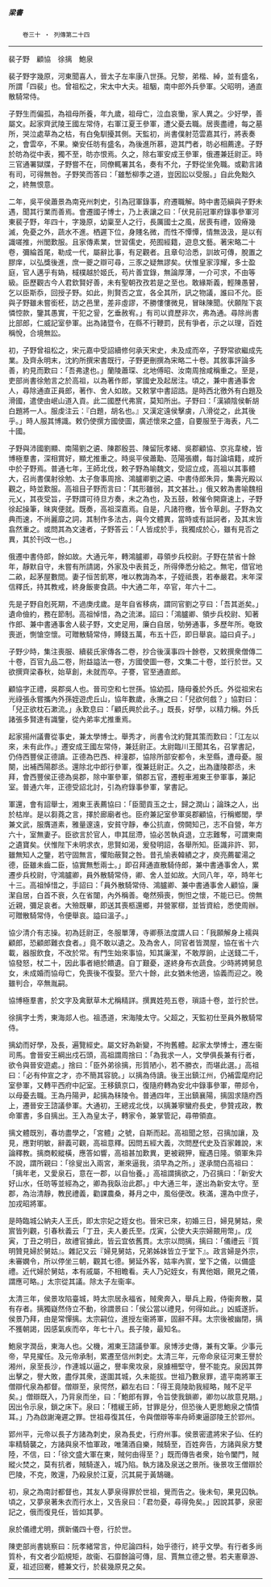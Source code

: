 

##### 梁書
　　`卷三十 ‧ 列傳第二十四`

* * *

裴子野　顧協　徐摛　鮑泉

裴子野字幾原，河東聞喜人，晉太子左率康八世孫。兄黎，弟楷、綽，並有盛名，所謂「四裴」也。曾祖松之，宋太中大夫。祖駰，南中郎外兵參軍。父昭明，通直散騎常侍。

子野生而偏孤，為祖母所養，年九歲，祖母亡，泣血哀慟，家人異之。少好學，善屬文。起家齊武陵王國左常侍，右軍江夏王參軍，遭父憂去職。居喪盡禮，每之墓所，哭泣處草為之枯，有白兔馴擾其側。天監初，尚書僕射范雲嘉其行，將表奏之，會雲卒，不果。樂安任昉有盛名，為後進所慕，遊其門者，昉必相薦達。子野於昉為從中表，獨不至，昉亦恨焉。久之，除右軍安成王參軍，俄遷兼廷尉正。時三官通署獄牒，子野嘗不在，同僚輒署其名，奏有不允，子野從坐免職。或勸言諸有司，可得無咎。子野笑而答曰：「雖慙柳季之道，豈因訟以受服。」自此免黜久之，終無恨意。

二年，吳平侯蕭景為南兗州刺史，引為冠軍錄事，府遷職解。時中書范縝與子野未遇，聞其行業而善焉。會遷國子博士，乃上表讓之曰：「伏見前冠軍府錄事參軍河東裴子野，年四十，字幾原，幼稟至人之行，長厲國士之風，居喪有禮，毀瘠幾滅，免憂之外，蔬水不進。栖遲下位，身賤名微，而性不憛憛，情無汲汲，是以有識嗟推，州閭歎服。且家傳素業，世習儒史，苑囿經籍，遊息文藝。著宋略二十卷，彌綸首尾，勒成一代，屬辭比事，有足觀者。且章句洽悉，訓故可傳，脫置之膠庠，以弘獎後進，庶一夔之辯可尋，三豕之疑無謬矣。伏惟皇家淳耀，多士盈庭，官人邁乎有媯，棫樸越於姬氏，苟片善宜錄，無論厚薄，一介可求，不由等級。臣歷觀古今人君欽賢好善，未有聖朝孜孜若是之至也。敢緣斯義，輕陳愚瞽，乞以臣斯忝，回授子野。如此，則賢否之宜，各全其所，訊之物議，誰曰不允。臣與子野雖未嘗銜柸，訪之邑里，差非虛謬，不勝慺慺微見，冒昧陳聞。伏願陛下哀憐悾款，鑒其愚實，干犯之諐，乞垂赦宥。」有司以資歷非次，弗為通。尋除尚書比部郎，仁威記室參軍。出為諸暨令，在縣不行鞭罰，民有爭者，示之以理，百姓稱悅，合境無訟。

初，子野曾祖松之，宋元嘉中受詔續修何承天宋史，未及成而卒，子野常欲繼成先業。及齊永明末，沈約所撰宋書既行，子野更刪撰為宋略二十卷。其敘事評論多善，約見而歎曰：「吾弗逮也。」蘭陵蕭琛、北地傅昭、汝南周捨咸稱重之。至是，吏部尚書徐勉言之於高祖，以為著作郎，掌國史及起居注。頃之，兼中書通事舍人，尋除通直正員郎，著作、舍人如故。又敕掌中書詔誥。是時西北徼外有白題及滑國，遣使由岷山道入貢。此二國歷代弗賔，莫知所出。子野曰：「漢潁陰侯斬胡白題將一人。服虔注云：『白題，胡名也。』又漢定遠侯擊虜，八滑從之，此其後乎。」時人服其博識。敕仍使撰方國使圖，廣述懷來之盛，自要服至于海表，凡二十國。

子野與沛國劉顯、南陽劉之遴、陳郡殷芸、陳留阮孝緒、吳郡顧協、京兆韋棱，皆博極羣書，深相賞好，顯尤推重之。時吳平侯蕭勱、范陽張纘，每討論墳籍，咸折中於子野焉。普通七年，王師北伐，敕子野為喻魏文，受詔立成，高祖以其事體大，召尚書僕射徐勉、太子詹事周捨、鴻臚卿劉之遴、中書侍郎朱异，集壽光殿以觀之，時並歎服。高祖目子野而言曰：「其形雖弱，其文甚壯。」俄又敕為書喻魏相元乂，其夜受旨，子野謂可待旦方奏，未之為也，及五鼓，敕催令開齋速上，子野徐起操筆，昧爽便就。既奏，高祖深嘉焉。自是，凡諸符檄，皆令草創。子野為文典而速，不尚麗靡之詞，其制作多法古，與今文體異，當時或有詆訶者，及其末皆翕然重之。或問其為文速者，子野答云：「人皆成於手，我獨成於心，雖有見否之異，其於刊改一也。」

俄遷中書侍郎，餘如故。大通元年，轉鴻臚卿，尋領步兵校尉。子野在禁省十餘年，靜默自守，未嘗有所請謁，外家及中表貧乏，所得俸悉分給之。無宅，借官地二畝，起茅屋數間。妻子恒苦飢寒，唯以教誨為本，子姪祗畏，若奉嚴君。末年深信釋氏，持其教戒，終身飯麥食蔬。中大通二年，卒官，年六十二。

先是子野自剋死期，不過庚戌歲。是年自省移病，謂同官劉之亨曰：「吾其逝矣。」遺命儉約，務在節制。高祖悼惜，為之流涕。詔曰：「鴻臚卿、領步兵校尉、知著作郎、兼中書通事舍人裴子野，文史足用，廉白自居，劬勞通事，多歷年所。奄致喪逝，惻愴空懷。可贈散騎常侍，賻錢五萬，布五十匹，即日舉哀。謚曰貞子。」

子野少時，集注喪服、續裴氏家傳各二卷，抄合後漢事四十餘卷，又敕撰衆僧傳二十卷，百官九品二卷，附益謚法一卷，方國使圖一卷，文集二十卷，並行於世。又欲撰齊梁春秋，始草創，未就而卒。子謇，官至通直郎。

顧協字正禮，吳郡吳人也。晉司空和七世孫。協幼孤，隨母養於外氏。外從祖宋右光祿張永嘗攜內外孫姪遊虎丘山，協年數歲，永撫之曰：「兒欲何戲？」協對曰：「兒正欲枕石漱流。」永歎息曰：「顧氏興於此子。」既長，好學，以精力稱。外氏諸張多賢達有識鑒，從內弟率尤推重焉。

起家揚州議曹從事史，兼太學博士。舉秀才，尚書令沈約覽其策而歎曰：「江左以來，未有此作。」遷安成王國左常侍，兼廷尉正。太尉臨川王聞其名，召掌書記，仍侍西豐侯正德讀。正德為巴西、梓潼郡，協除所部安都令，未至縣，遭母憂。服闋，出補西陽郡丞。還除北中郎行參軍，復兼廷尉正。久之，出為廬陵郡丞，未拜，會西豐侯正德為吳郡，除中軍參軍，領郡五官，遷輕車湘東王參軍事，兼記室。普通六年，正德受詔北討，引為府錄事參軍，掌書記。

軍還，會有詔舉士，湘東王表薦協曰：「臣聞貢玉之士，歸之潤山；論珠之人，出於枯岸。是以芻蕘之言，擇於廊廟者也。臣府兼記室參軍吳郡顧協，行稱鄉閭，學兼文武，服膺道素，雅量邃遠，安貧守靜，奉公抗直，傍闕知己，志不自營，年方六十，室無妻子。臣欲言於官人，申其屈滯，協必苦執貞退，立志難奪，可謂東南之遺寶矣。伏惟陛下未明求衣，思賢如渴，爰發明詔，各舉所知。臣識非許、郭，雖無知人之鑒，若守固無言，懼貽蔽賢之咎。昔孔愉表韓績之才，庾亮薦翟湯之德，臣雖未齒二臣，協實無慙兩士。」即召拜通直散騎侍郎，兼中書通事舍人，累遷步兵校尉，守鴻臚卿，員外散騎常侍，卿、舍人並如故。大同八年，卒，時年七十三。高祖悼惜之，手詔曰：「員外散騎常侍、鴻臚卿、兼中書通事舍人顧協，廉潔自居，白首不衰，久在省闥，內外稱善。奄然殞喪，惻怛之懷，不能已已。傍無近親，彌足哀者。大殮既畢，即送其喪柩還鄉，并營冢槨，並皆資給，悉使周辦。可贈散騎常侍，令便舉哀。謚曰溫子。」

協少清介有志操。初為廷尉正，冬服單薄，寺卿蔡法度謂人曰：「我願解身上襦與顧郎，恐顧郎難衣食者。」竟不敢以遺之。及為舍人，同官者皆潤屋，協在省十六載，器服飲食，不改於常。有門生始來事協，知其廉潔，不敢厚餉，止送錢二千，協發怒，杖二十，因此事者絕於饋遺。自丁艱憂，遂終身布衣蔬食。少時將娉舅息女，未成婚而協母亡，免喪後不復娶。至六十餘，此女猶未他適，協義而迎之。晚雖判合，卒無胤嗣。

協博極羣書，於文字及禽獸草木尤稱精詳。撰異姓苑五卷，瑣語十卷，並行於世。

徐摛字士秀，東海郯人也。祖憑道，宋海陵太守。父超之，天監初仕至員外散騎常侍。

摛幼而好學，及長，遍覽經史。屬文好為新變，不拘舊體。起家太學博士，遷左衞司馬。會晉安王綱出戍石頭，高祖謂周捨曰：「為我求一人，文學俱長兼有行者，欲令與晉安遊處。」捨曰：「臣外弟徐摛，形質陋小，若不勝衣，而堪此選。」高祖曰：「必有仲宣之才，亦不簡其容貌。」以摛為侍讀。後王出鎮江州，仍補雲麾府記室參軍，又轉平西府中記室。王移鎮京口，復隨府轉為安北中錄事參軍，帶郯令，以母憂去職。王為丹陽尹，起摛為秣陵令。普通四年，王出鎮襄陽，摛固求隨府西上，遷晉安王諮議參軍。大通初，王總戎北伐，以摛兼寧蠻府長史，參贊戎政，教命軍書，多自摛出。王入為皇太子，轉家令，兼掌管記，尋帶領直。

摛文體既別，春坊盡學之，「宮體」之號，自斯而起。高祖聞之怒，召摛加讓，及見，應對明敏，辭義可觀，高祖意釋。因問五經大義，次問歷代史及百家雜說，末論釋教。摛商較縱橫，應答如響，高祖甚加歎異，更被親狎，寵遇日隆。領軍朱异不說，謂所親曰：「徐叟出入兩宮，漸來逼我，須早為之所。」遂承間白高祖曰：「摛年老，又愛泉石，意在一郡，以自怡養。」高祖謂摛欲之，乃召摛曰：「新安大好山水，任昉等並經為之，卿為我臥治此郡。」中大通三年，遂出為新安太守。至郡，為治清靜，教民禮義，勸課農桑，朞月之中，風俗便改。秩滿，還為中庶子，加戎昭將軍。

是時臨城公納夫人王氏，即太宗妃之姪女也。晉宋已來，初婚三日，婦見舅姑，衆賔皆列觀，引春秋義云「丁丑，夫人姜氏至。戊寅，公使大夫宗婦覿用幣」。戊寅，丁丑之明日，故禮官據此，皆云宜依舊貫。太宗以問摛，摛曰：「儀禮云『質明贊見婦於舅姑』。雜記又云『婦見舅姑，兄弟姊妹皆立于堂下』。政言婦是外宗，未審嫻令，所以停坐三朝，觀其七德。舅延外客，姑率內賔，堂下之儀，以備盛禮。近代婦於舅姑，本有戚屬，不相瞻看。夫人乃妃姪女，有異他姻，覿見之儀，謂應可略。」太宗從其議。除太子左衞率。

太清三年，侯景攻陷臺城，時太宗居永福省，賊衆奔入，舉兵上殿，侍衞奔散，莫有存者。摛獨嶷然侍立不動，徐謂景曰：「侯公當以禮見，何得如此。」凶威遂折。侯景乃拜，由是常憚摛。太宗嗣位，進授左衞將軍，固辭不拜。太宗後被幽閉，摛不獲朝謁，因感氣疾而卒，年七十八。長子陵，最知名。

鮑泉字潤岳，東海人也。父機，湘東王諮議參軍。泉博涉史傳，兼有文筆。少事元帝，早見擢任。及元帝承制，累遷至信州刺史。太清三年，元帝命泉征河東王譽於湘州，泉至長沙，作連城以逼之，譽率衆攻泉，泉據柵堅守，譽不能克。泉因其弊出擊之，譽大敗，盡俘其衆，遂圍其城，久未能拔。世祖乃數泉罪，遣平南將軍王僧辯代泉為都督。僧辯至，泉愕然，顧左右曰：「得王竟陵助我經略，賊不足平矣。」僧辯既入，乃背泉而坐，曰：「鮑郎有罪，令旨使我鎖卿，卿勿以故意見期。」因出令示泉，鎖之床下。泉曰：「稽緩王師，甘罪是分，但恐後人更思鮑泉之憒憒耳。」乃為啟謝淹遲之罪。世祖尋復其任，令與僧辯等率舟師東逼邵陵王於郢州。

郢州平，元帝以長子方諸為刺史，泉為長史，行府州事。侯景密遣將宋子仙、任約率精騎襲之，方諸與泉不恤軍政，唯蒲酒自樂，賊騎至，百姓奔告，方諸與泉方雙陸，不信，曰：「徐文盛大軍在東，賊何由得至？」既而傳告者衆，始令闔門，賊縱火焚之，莫有抗者，賊騎遂入，城乃陷。執方諸及泉送之景所。後景攻王僧辯於巴陵，不克，敗還，乃殺泉於江夏，沉其屍于黃鵠磯。

初，泉之為南討都督也，其友人夢泉得罪於世祖，覺而告之。後未旬，果見囚執。頃之，又夢泉著朱衣而行水上，又告泉曰：「君勿憂，尋得免矣。」因說其夢，泉密記之，俄而復見任，皆如其夢。

泉於儀禮尤明，撰新儀四十卷，行於世。

陳吏部尚書姚察曰：阮孝緒常言，仲尼論四科，始乎德行，終乎文學。有行者多尚質朴，有文者少蹈規矩，故衞、石靡餘論可傳，屈、賈無立德之譽。若夫憲章游、夏，祖述回騫，體兼文行，於裴幾原見之矣。

* * *

